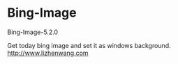 # Bing-Image
Bing-Image-5.2.0

Get today bing image and set it as windows background.
http://www.lizhenwang.com
